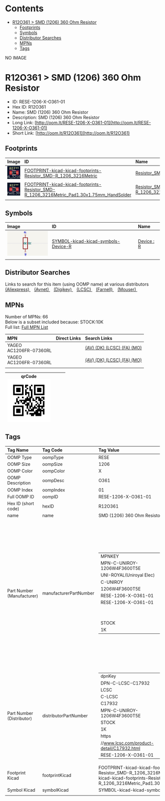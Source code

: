 



Contents
========

* [R12O361 > SMD (1206) 360 Ohm Resistor](#r12o361--smd-1206-360-ohm-resistor)
	* [Footprints](#footprints)
	* [Symbols](#symbols)
	* [Distributor Searches](#distributor-searches)
	* [MPNs](#mpns)
	* [Tags](#tags)
  
NO IMAGE  
# R12O361 > SMD (1206) 360 Ohm Resistor

- ID: RESE-1206-X-O361-01
- Hex ID: R12O361
- Name: SMD (1206) 360 Ohm Resistor
- Description: SMD (1206) 360 Ohm Resistor
- Long Link: [http://oom.lt/RESE-1206-X-O361-01](http://oom.lt/RESE-1206-X-O361-01)
- Short Link: [http://oom.lt/R12O361](http://oom.lt/R12O361)

## Footprints
  

|Image|ID|Name|
| :--- | :--- | :--- |
|[![](https://raw.githubusercontent.com/oomlout/oomlout_OOMP_eda_V2/main/FOOTPRINT/kicad/kicad-footprints/Resistor_SMD/R_1206_3216Metric/image_140.png)](https://github.com/oomlout/oomlout_OOMP_eda_V2/tree/main/FOOTPRINT/kicad/kicad-footprints/Resistor_SMD/R_1206_3216Metric/)|[FOOTPRINT-kicad-kicad-footprints-Resistor_SMD-R_1206_3216Metric](https://github.com/oomlout/oomlout_OOMP_eda_V2/tree/main/FOOTPRINT/kicad/kicad-footprints/Resistor_SMD/R_1206_3216Metric/)|[Resistor_SMD : R_1206_3216Metric](https://github.com/oomlout/oomlout_OOMP_eda_V2/tree/main/FOOTPRINT/kicad/kicad-footprints/Resistor_SMD/R_1206_3216Metric/)|
|[![](https://raw.githubusercontent.com/oomlout/oomlout_OOMP_eda_V2/main/FOOTPRINT/kicad/kicad-footprints/Resistor_SMD/R_1206_3216Metric_Pad1.30x1.75mm_HandSolder/image_140.png)](https://github.com/oomlout/oomlout_OOMP_eda_V2/tree/main/FOOTPRINT/kicad/kicad-footprints/Resistor_SMD/R_1206_3216Metric_Pad1.30x1.75mm_HandSolder/)|[FOOTPRINT-kicad-kicad-footprints-Resistor_SMD-R_1206_3216Metric_Pad1.30x1.75mm_HandSolder](https://github.com/oomlout/oomlout_OOMP_eda_V2/tree/main/FOOTPRINT/kicad/kicad-footprints/Resistor_SMD/R_1206_3216Metric_Pad1.30x1.75mm_HandSolder/)|[Resistor_SMD : R_1206_3216Metric_Pad1.30x1.75mm_HandSolder](https://github.com/oomlout/oomlout_OOMP_eda_V2/tree/main/FOOTPRINT/kicad/kicad-footprints/Resistor_SMD/R_1206_3216Metric_Pad1.30x1.75mm_HandSolder/)|
||||

## Symbols
  

|Image|ID|Name|
| :--- | :--- | :--- |
|[![](https://raw.githubusercontent.com/oomlout/oomlout_OOMP_eda_V2/main/SYMBOL/kicad/kicad-symbols/Device/R/image_140.png)](https://github.com/oomlout/oomlout_OOMP_eda_V2/tree/main/SYMBOL/kicad/kicad-symbols/Device/R/)|[SYMBOL-kicad-kicad-symbols-Device-R](https://github.com/oomlout/oomlout_OOMP_eda_V2/tree/main/SYMBOL/kicad/kicad-symbols/Device/R/)|[Device : R](https://github.com/oomlout/oomlout_OOMP_eda_V2/tree/main/SYMBOL/kicad/kicad-symbols/Device/R/)|
||||

## Distributor Searches
  
Links to search for this item (using OOMP name) at various distributors  
[(Aliexpress) ](https://www.aliexpress.com/wholesale?SearchText=1117SMD+1206+360+Ohm+Resistor)&nbsp;&nbsp;&nbsp;[(Avnet) ](https://www.avnet.com/shop/us/search/SMD+1206+360+Ohm+Resistor)&nbsp;&nbsp;&nbsp;[(Digikey) ](https://www.digikey.co.uk/en/products/result?s=SMD+1206+360+Ohm+Resistor)&nbsp;&nbsp;&nbsp;[(LCSC) ](https://www.lcsc.com/search?q=SMD+1206+360+Ohm+Resistor)&nbsp;&nbsp;&nbsp;[(Farnell) ](https://uk.farnell.com/search?st=SMD+1206+360+Ohm+Resistor)&nbsp;&nbsp;&nbsp;[(Mouser) ](https://www.mouser.com/c/?q=SMD+1206+360+Ohm+Resistor)&nbsp;&nbsp;&nbsp;
## MPNs
  
Number of MPNs: 66<br>Below is a subset included because: STOCK:10K <br>Full list: [Full MPN List](MPNLIST.md)  

|MPN|Direct Links|Search Links|
| :--- | :--- | :--- |
|YAGEO<br>AC1206FR-07360RL||[(AV) ](https://www.avnet.com/shop/us/search/AC1206FR-07360RL)[(DK) ](https://www.digikey.co.uk/products/en?keywords=AC1206FR-07360RL)[(LCSC) ](https://www.lcsc.com/search?q=AC1206FR-07360RL)[(FA) ](https://uk.farnell.com/search?st=AC1206FR-07360RL)[(MO) ](https://www.mouser.com/c/?q=AC1206FR-07360RL)|
|YAGEO<br>AC1206FR-07360RL||[(AV) ](https://www.avnet.com/shop/us/search/AC1206FR-07360RL)[(DK) ](https://www.digikey.co.uk/products/en?keywords=AC1206FR-07360RL)[(LCSC) ](https://www.lcsc.com/search?q=AC1206FR-07360RL)[(FA) ](https://uk.farnell.com/search?st=AC1206FR-07360RL)[(MO) ](https://www.mouser.com/c/?q=AC1206FR-07360RL)|
||||
  

|qrCode<br>[![](https://raw.githubusercontent.com/oomlout/oomlout_OOMP_parts_V2/main/RESE/1206/X/O361/01/qrCode_140.png)](https://github.com/oomlout/oomlout_OOMP_parts_V2/tree/main/RESE/1206/X/O361/01/qrCode.png)||||
| :---: | :---: | :---: | :---: |

## Tags
  

|Tag Name|Tag Code|Tag Value|
| :--- | :--- | :--- |
|OOMP Type|oompType|RESE|
|OOMP Size|oompSize|1206|
|OOMP Color|oompColor|X|
|OOMP Description|oompDesc|O361|
|OOMP Index|oompIndex|01|
|Full OOMP ID|oompID|RESE-1206-X-O361-01|
|Hex ID (short code)|hexID|R12O361|
|name|name|SMD (1206) 360 Ohm Resistor|
|Part Number (Manufacturer)|manufacturerPartNumber|<table><tr><td>MPNKEY</td></tr><tr><td> MPN-C-UNIROY-1206W4F3600T5E</td><td> MANUFACTURER</td></tr><tr><td> UNI-ROYAL(Uniroyal Elec)</td><td> MANUCODE</td></tr><tr><td> C-UNIROY</td><td> MPN</td></tr><tr><td> 1206W4F3600T5E</td><td> OOMPIDPARTIAL</td></tr><tr><td> RESE-1206-X-O361-01</td><td> OOMPID</td></tr><tr><td> RESE-1206-X-O361-01</td><td> LINK</td></tr><tr><td> </td><td> DESCRIPTION</td></tr><tr><td> </td><td> TAGS</td></tr><tr><td> STOCK</td></tr><tr><td>1K</td></tr></table></td><td> <table><tr><td>MPNKEY</td></tr><tr><td> MPN-C-UNIROY-1206W4J0361T5E</td><td> MANUFACTURER</td></tr><tr><td> UNI-ROYAL(Uniroyal Elec)</td><td> MANUCODE</td></tr><tr><td> C-UNIROY</td><td> MPN</td></tr><tr><td> 1206W4J0361T5E</td><td> OOMPIDPARTIAL</td></tr><tr><td> RESE-1206-X-O361-01</td><td> OOMPID</td></tr><tr><td> RESE-1206-X-O361-01</td><td> LINK</td></tr><tr><td> </td><td> DESCRIPTION</td></tr><tr><td> </td><td> TAGS</td></tr><tr><td> STOCK</td></tr><tr><td>1K</td></tr></table></td><td> <table><tr><td>MPNKEY</td></tr><tr><td> MPN-C-LIZELE-CR1206J40361G</td><td> MANUFACTURER</td></tr><tr><td> LIZ Elec</td><td> MANUCODE</td></tr><tr><td> C-LIZELE</td><td> MPN</td></tr><tr><td> CR1206J40361G</td><td> OOMPIDPARTIAL</td></tr><tr><td> RESE-1206-X-O361-01</td><td> OOMPID</td></tr><tr><td> RESE-1206-X-O361-01</td><td> LINK</td></tr><tr><td> </td><td> DESCRIPTION</td></tr><tr><td> </td><td> TAGS</td></tr><tr><td> </td></tr></table></td><td> <table><tr><td>MPNKEY</td></tr><tr><td> MPN-C-RALEC-RTT063600FTP</td><td> MANUFACTURER</td></tr><tr><td> RALEC</td><td> MANUCODE</td></tr><tr><td> C-RALEC</td><td> MPN</td></tr><tr><td> RTT063600FTP</td><td> OOMPIDPARTIAL</td></tr><tr><td> RESE-1206-X-O361-01</td><td> OOMPID</td></tr><tr><td> RESE-1206-X-O361-01</td><td> LINK</td></tr><tr><td> </td><td> DESCRIPTION</td></tr><tr><td> </td><td> TAGS</td></tr><tr><td> </td></tr></table></td><td> <table><tr><td>MPNKEY</td></tr><tr><td> MPN-C-RALEC-RTT06361JTP</td><td> MANUFACTURER</td></tr><tr><td> RALEC</td><td> MANUCODE</td></tr><tr><td> C-RALEC</td><td> MPN</td></tr><tr><td> RTT06361JTP</td><td> OOMPIDPARTIAL</td></tr><tr><td> RESE-1206-X-O361-01</td><td> OOMPID</td></tr><tr><td> RESE-1206-X-O361-01</td><td> LINK</td></tr><tr><td> </td><td> DESCRIPTION</td></tr><tr><td> </td><td> TAGS</td></tr><tr><td> </td></tr></table></td><td> <table><tr><td>MPNKEY</td></tr><tr><td> MPN-C-YAGEO-RC1206FR-07360RL</td><td> MANUFACTURER</td></tr><tr><td> YAGEO</td><td> MANUCODE</td></tr><tr><td> C-YAGEO</td><td> MPN</td></tr><tr><td> RC1206FR-07360RL</td><td> OOMPIDPARTIAL</td></tr><tr><td> RESE-1206-X-O361-01</td><td> OOMPID</td></tr><tr><td> RESE-1206-X-O361-01</td><td> LINK</td></tr><tr><td> </td><td> DESCRIPTION</td></tr><tr><td> </td><td> TAGS</td></tr><tr><td> </td></tr></table></td><td> <table><tr><td>MPNKEY</td></tr><tr><td> MPN-C-WALSIN-WR12X3600FTL</td><td> MANUFACTURER</td></tr><tr><td> Walsin Tech Corp</td><td> MANUCODE</td></tr><tr><td> C-WALSIN</td><td> MPN</td></tr><tr><td> WR12X3600FTL</td><td> OOMPIDPARTIAL</td></tr><tr><td> RESE-1206-X-O361-01</td><td> OOMPID</td></tr><tr><td> RESE-1206-X-O361-01</td><td> LINK</td></tr><tr><td> </td><td> DESCRIPTION</td></tr><tr><td> </td><td> TAGS</td></tr><tr><td> </td></tr></table></td><td> <table><tr><td>MPNKEY</td></tr><tr><td> MPN-C-WALSIN-WR12X361JTL</td><td> MANUFACTURER</td></tr><tr><td> Walsin Tech Corp</td><td> MANUCODE</td></tr><tr><td> C-WALSIN</td><td> MPN</td></tr><tr><td> WR12X361JTL</td><td> OOMPIDPARTIAL</td></tr><tr><td> RESE-1206-X-O361-01</td><td> OOMPID</td></tr><tr><td> RESE-1206-X-O361-01</td><td> LINK</td></tr><tr><td> </td><td> DESCRIPTION</td></tr><tr><td> </td><td> TAGS</td></tr><tr><td> STOCK</td></tr><tr><td>1K</td></tr></table></td><td> <table><tr><td>MPNKEY</td></tr><tr><td> MPN-C-YAGEO-AC1206FR-07360RL</td><td> MANUFACTURER</td></tr><tr><td> YAGEO</td><td> MANUCODE</td></tr><tr><td> C-YAGEO</td><td> MPN</td></tr><tr><td> AC1206FR-07360RL</td><td> OOMPIDPARTIAL</td></tr><tr><td> RESE-1206-X-O361-01</td><td> OOMPID</td></tr><tr><td> RESE-1206-X-O361-01</td><td> LINK</td></tr><tr><td> </td><td> DESCRIPTION</td></tr><tr><td> </td><td> TAGS</td></tr><tr><td> STOCK</td></tr><tr><td>10K</td></tr></table></td><td> <table><tr><td>MPNKEY</td></tr><tr><td> MPN-C-YAGEO-AC1206JR-07360RL</td><td> MANUFACTURER</td></tr><tr><td> YAGEO</td><td> MANUCODE</td></tr><tr><td> C-YAGEO</td><td> MPN</td></tr><tr><td> AC1206JR-07360RL</td><td> OOMPIDPARTIAL</td></tr><tr><td> RESE-1206-X-O361-01</td><td> OOMPID</td></tr><tr><td> RESE-1206-X-O361-01</td><td> LINK</td></tr><tr><td> </td><td> DESCRIPTION</td></tr><tr><td> </td><td> TAGS</td></tr><tr><td> </td></tr></table></td><td> <table><tr><td>MPNKEY</td></tr><tr><td> MPN-C-YAGEO-RC1206JR-07360RL</td><td> MANUFACTURER</td></tr><tr><td> YAGEO</td><td> MANUCODE</td></tr><tr><td> C-YAGEO</td><td> MPN</td></tr><tr><td> RC1206JR-07360RL</td><td> OOMPIDPARTIAL</td></tr><tr><td> RESE-1206-X-O361-01</td><td> OOMPID</td></tr><tr><td> RESE-1206-X-O361-01</td><td> LINK</td></tr><tr><td> </td><td> DESCRIPTION</td></tr><tr><td> </td><td> TAGS</td></tr><tr><td> </td></tr></table></td><td> <table><tr><td>MPNKEY</td></tr><tr><td> MPN-C-FHGUAN-RS-06K3600FT</td><td> MANUFACTURER</td></tr><tr><td> FH (Guangdong Fenghua Advanced Tech)</td><td> MANUCODE</td></tr><tr><td> C-FHGUAN</td><td> MPN</td></tr><tr><td> RS-06K3600FT</td><td> OOMPIDPARTIAL</td></tr><tr><td> RESE-1206-X-O361-01</td><td> OOMPID</td></tr><tr><td> RESE-1206-X-O361-01</td><td> LINK</td></tr><tr><td> </td><td> DESCRIPTION</td></tr><tr><td> </td><td> TAGS</td></tr><tr><td> </td></tr></table></td><td> <table><tr><td>MPNKEY</td></tr><tr><td> MPN-C-FHGUAN-RS-06K361JT</td><td> MANUFACTURER</td></tr><tr><td> FH (Guangdong Fenghua Advanced Tech)</td><td> MANUCODE</td></tr><tr><td> C-FHGUAN</td><td> MPN</td></tr><tr><td> RS-06K361JT</td><td> OOMPIDPARTIAL</td></tr><tr><td> RESE-1206-X-O361-01</td><td> OOMPID</td></tr><tr><td> RESE-1206-X-O361-01</td><td> LINK</td></tr><tr><td> </td><td> DESCRIPTION</td></tr><tr><td> </td><td> TAGS</td></tr><tr><td> STOCK</td></tr><tr><td>1K</td></tr></table></td><td> <table><tr><td>MPNKEY</td></tr><tr><td> MPN-C-ROHMSE-MCR18EZPJ361</td><td> MANUFACTURER</td></tr><tr><td> ROHM Semicon</td><td> MANUCODE</td></tr><tr><td> C-ROHMSE</td><td> MPN</td></tr><tr><td> MCR18EZPJ361</td><td> OOMPIDPARTIAL</td></tr><tr><td> RESE-1206-X-O361-01</td><td> OOMPID</td></tr><tr><td> RESE-1206-X-O361-01</td><td> LINK</td></tr><tr><td> </td><td> DESCRIPTION</td></tr><tr><td> </td><td> TAGS</td></tr><tr><td> </td></tr></table></td><td> <table><tr><td>MPNKEY</td></tr><tr><td> MPN-C-RESIST-AECR1206F360RK9</td><td> MANUFACTURER</td></tr><tr><td> Resistor.Today</td><td> MANUCODE</td></tr><tr><td> C-RESIST</td><td> MPN</td></tr><tr><td> AECR1206F360RK9</td><td> OOMPIDPARTIAL</td></tr><tr><td> RESE-1206-X-O361-01</td><td> OOMPID</td></tr><tr><td> RESE-1206-X-O361-01</td><td> LINK</td></tr><tr><td> </td><td> DESCRIPTION</td></tr><tr><td> </td><td> TAGS</td></tr><tr><td> </td></tr></table></td><td> <table><tr><td>MPNKEY</td></tr><tr><td> MPN-C-TAITEC-RM12FTN3600</td><td> MANUFACTURER</td></tr><tr><td> TA-I Tech</td><td> MANUCODE</td></tr><tr><td> C-TAITEC</td><td> MPN</td></tr><tr><td> RM12FTN3600</td><td> OOMPIDPARTIAL</td></tr><tr><td> RESE-1206-X-O361-01</td><td> OOMPID</td></tr><tr><td> RESE-1206-X-O361-01</td><td> LINK</td></tr><tr><td> </td><td> DESCRIPTION</td></tr><tr><td> </td><td> TAGS</td></tr><tr><td> STOCK</td></tr><tr><td>1K</td></tr></table></td><td> <table><tr><td>MPNKEY</td></tr><tr><td> MPN-C-KOASPE-RK73H2BTTD3600F</td><td> MANUFACTURER</td></tr><tr><td> KOA Speer Elec</td><td> MANUCODE</td></tr><tr><td> C-KOASPE</td><td> MPN</td></tr><tr><td> RK73H2BTTD3600F</td><td> OOMPIDPARTIAL</td></tr><tr><td> RESE-1206-X-O361-01</td><td> OOMPID</td></tr><tr><td> RESE-1206-X-O361-01</td><td> LINK</td></tr><tr><td> </td><td> DESCRIPTION</td></tr><tr><td> </td><td> TAGS</td></tr><tr><td> </td></tr></table></td><td> <table><tr><td>MPNKEY</td></tr><tr><td> MPN-C-EVEROH-CR1206J360RP05Z</td><td> MANUFACTURER</td></tr><tr><td> Ever Ohms Tech</td><td> MANUCODE</td></tr><tr><td> C-EVEROH</td><td> MPN</td></tr><tr><td> CR1206J360RP05Z</td><td> OOMPIDPARTIAL</td></tr><tr><td> RESE-1206-X-O361-01</td><td> OOMPID</td></tr><tr><td> RESE-1206-X-O361-01</td><td> LINK</td></tr><tr><td> </td><td> DESCRIPTION</td></tr><tr><td> </td><td> TAGS</td></tr><tr><td> </td></tr></table></td><td> <table><tr><td>MPNKEY</td></tr><tr><td> MPN-C-UNIROY-AS0606J0361T5E</td><td> MANUFACTURER</td></tr><tr><td> UNI-ROYAL(Uniroyal Elec)</td><td> MANUCODE</td></tr><tr><td> C-UNIROY</td><td> MPN</td></tr><tr><td> AS0606J0361T5E</td><td> OOMPIDPARTIAL</td></tr><tr><td> RESE-1206-X-O361-01</td><td> OOMPID</td></tr><tr><td> RESE-1206-X-O361-01</td><td> LINK</td></tr><tr><td> </td><td> DESCRIPTION</td></tr><tr><td> </td><td> TAGS</td></tr><tr><td> </td></tr></table></td><td> <table><tr><td>MPNKEY</td></tr><tr><td> MPN-C-UNIROY-CQ06W4F3600T5E</td><td> MANUFACTURER</td></tr><tr><td> UNI-ROYAL(Uniroyal Elec)</td><td> MANUCODE</td></tr><tr><td> C-UNIROY</td><td> MPN</td></tr><tr><td> CQ06W4F3600T5E</td><td> OOMPIDPARTIAL</td></tr><tr><td> RESE-1206-X-O361-01</td><td> OOMPID</td></tr><tr><td> RESE-1206-X-O361-01</td><td> LINK</td></tr><tr><td> </td><td> DESCRIPTION</td></tr><tr><td> </td><td> TAGS</td></tr><tr><td> </td></tr></table></td><td> <table><tr><td>MPNKEY</td></tr><tr><td> MPN-C-PANASO-ERJ-U08F3600V</td><td> MANUFACTURER</td></tr><tr><td> PANASONIC</td><td> MANUCODE</td></tr><tr><td> C-PANASO</td><td> MPN</td></tr><tr><td> ERJ-U08F3600V</td><td> OOMPIDPARTIAL</td></tr><tr><td> RESE-1206-X-O361-01</td><td> OOMPID</td></tr><tr><td> RESE-1206-X-O361-01</td><td> LINK</td></tr><tr><td> </td><td> DESCRIPTION</td></tr><tr><td> </td><td> TAGS</td></tr><tr><td> </td></tr></table></td><td> <table><tr><td>MPNKEY</td></tr><tr><td> MPN-C-SUSUMU-HRG3216P-3600-D-T5</td><td> MANUFACTURER</td></tr><tr><td> SUSUMU</td><td> MANUCODE</td></tr><tr><td> C-SUSUMU</td><td> MPN</td></tr><tr><td> HRG3216P-3600-D-T5</td><td> OOMPIDPARTIAL</td></tr><tr><td> RESE-1206-X-O361-01</td><td> OOMPID</td></tr><tr><td> RESE-1206-X-O361-01</td><td> LINK</td></tr><tr><td> </td><td> DESCRIPTION</td></tr><tr><td> </td><td> TAGS</td></tr><tr><td> </td></tr></table></td><td> <table><tr><td>MPNKEY</td></tr><tr><td> MPN-C-SUSUMU-RG3216N-3600-B-T5</td><td> MANUFACTURER</td></tr><tr><td> SUSUMU</td><td> MANUCODE</td></tr><tr><td> C-SUSUMU</td><td> MPN</td></tr><tr><td> RG3216N-3600-B-T5</td><td> OOMPIDPARTIAL</td></tr><tr><td> RESE-1206-X-O361-01</td><td> OOMPID</td></tr><tr><td> RESE-1206-X-O361-01</td><td> LINK</td></tr><tr><td> </td><td> DESCRIPTION</td></tr><tr><td> </td><td> TAGS</td></tr><tr><td> </td></tr></table></td><td> <table><tr><td>MPNKEY</td></tr><tr><td> MPN-C-VISHAY-TNPW1206360RBEEN</td><td> MANUFACTURER</td></tr><tr><td> Vishay Intertech</td><td> MANUCODE</td></tr><tr><td> C-VISHAY</td><td> MPN</td></tr><tr><td> TNPW1206360RBEEN</td><td> OOMPIDPARTIAL</td></tr><tr><td> RESE-1206-X-O361-01</td><td> OOMPID</td></tr><tr><td> RESE-1206-X-O361-01</td><td> LINK</td></tr><tr><td> </td><td> DESCRIPTION</td></tr><tr><td> </td><td> TAGS</td></tr><tr><td> </td></tr></table></td><td> <table><tr><td>MPNKEY</td></tr><tr><td> MPN-C-PANASO-ERA-8AEB361V</td><td> MANUFACTURER</td></tr><tr><td> PANASONIC</td><td> MANUCODE</td></tr><tr><td> C-PANASO</td><td> MPN</td></tr><tr><td> ERA-8AEB361V</td><td> OOMPIDPARTIAL</td></tr><tr><td> RESE-1206-X-O361-01</td><td> OOMPID</td></tr><tr><td> RESE-1206-X-O361-01</td><td> LINK</td></tr><tr><td> </td><td> DESCRIPTION</td></tr><tr><td> </td><td> TAGS</td></tr><tr><td> </td></tr></table></td><td> <table><tr><td>MPNKEY</td></tr><tr><td> MPN-C-PANASO-ERJP08J361V</td><td> MANUFACTURER</td></tr><tr><td> PANASONIC</td><td> MANUCODE</td></tr><tr><td> C-PANASO</td><td> MPN</td></tr><tr><td> ERJP08J361V</td><td> OOMPIDPARTIAL</td></tr><tr><td> RESE-1206-X-O361-01</td><td> OOMPID</td></tr><tr><td> RESE-1206-X-O361-01</td><td> LINK</td></tr><tr><td> </td><td> DESCRIPTION</td></tr><tr><td> </td><td> TAGS</td></tr><tr><td> </td></tr></table></td><td> <table><tr><td>MPNKEY</td></tr><tr><td> MPN-C-ROHMSE-KTR18EZPF3600</td><td> MANUFACTURER</td></tr><tr><td> ROHM Semicon</td><td> MANUCODE</td></tr><tr><td> C-ROHMSE</td><td> MPN</td></tr><tr><td> KTR18EZPF3600</td><td> OOMPIDPARTIAL</td></tr><tr><td> RESE-1206-X-O361-01</td><td> OOMPID</td></tr><tr><td> RESE-1206-X-O361-01</td><td> LINK</td></tr><tr><td> </td><td> DESCRIPTION</td></tr><tr><td> </td><td> TAGS</td></tr><tr><td> </td></tr></table></td><td> <table><tr><td>MPNKEY</td></tr><tr><td> MPN-C-VISHAY-CRCW1206360RFKEAHP</td><td> MANUFACTURER</td></tr><tr><td> Vishay Intertech</td><td> MANUCODE</td></tr><tr><td> C-VISHAY</td><td> MPN</td></tr><tr><td> CRCW1206360RFKEAHP</td><td> OOMPIDPARTIAL</td></tr><tr><td> RESE-1206-X-O361-01</td><td> OOMPID</td></tr><tr><td> RESE-1206-X-O361-01</td><td> LINK</td></tr><tr><td> </td><td> DESCRIPTION</td></tr><tr><td> </td><td> TAGS</td></tr><tr><td> </td></tr></table></td><td> <table><tr><td>MPNKEY</td></tr><tr><td> MPN-C-TECONN-CRG1206F360R</td><td> MANUFACTURER</td></tr><tr><td> TE Connectivity</td><td> MANUCODE</td></tr><tr><td> C-TECONN</td><td> MPN</td></tr><tr><td> CRG1206F360R</td><td> OOMPIDPARTIAL</td></tr><tr><td> RESE-1206-X-O361-01</td><td> OOMPID</td></tr><tr><td> RESE-1206-X-O361-01</td><td> LINK</td></tr><tr><td> </td><td> DESCRIPTION</td></tr><tr><td> </td><td> TAGS</td></tr><tr><td> </td></tr></table></td><td> <table><tr><td>MPNKEY</td></tr><tr><td> MPN-C-TECONN-CRGH1206J360R</td><td> MANUFACTURER</td></tr><tr><td> TE Connectivity</td><td> MANUCODE</td></tr><tr><td> C-TECONN</td><td> MPN</td></tr><tr><td> CRGH1206J360R</td><td> OOMPIDPARTIAL</td></tr><tr><td> RESE-1206-X-O361-01</td><td> OOMPID</td></tr><tr><td> RESE-1206-X-O361-01</td><td> LINK</td></tr><tr><td> </td><td> DESCRIPTION</td></tr><tr><td> </td><td> TAGS</td></tr><tr><td> </td></tr></table></td><td> <table><tr><td>MPNKEY</td></tr><tr><td> MPN-C-ROHMSE-KTR18EZPJ361</td><td> MANUFACTURER</td></tr><tr><td> ROHM Semicon</td><td> MANUCODE</td></tr><tr><td> C-ROHMSE</td><td> MPN</td></tr><tr><td> KTR18EZPJ361</td><td> OOMPIDPARTIAL</td></tr><tr><td> RESE-1206-X-O361-01</td><td> OOMPID</td></tr><tr><td> RESE-1206-X-O361-01</td><td> LINK</td></tr><tr><td> </td><td> DESCRIPTION</td></tr><tr><td> </td><td> TAGS</td></tr><tr><td> </td></tr></table></td><td> <table><tr><td>MPNKEY</td></tr><tr><td> MPN-C-YAGEO-RT1206FRD07360RL</td><td> MANUFACTURER</td></tr><tr><td> YAGEO</td><td> MANUCODE</td></tr><tr><td> C-YAGEO</td><td> MPN</td></tr><tr><td> RT1206FRD07360RL</td><td> OOMPIDPARTIAL</td></tr><tr><td> RESE-1206-X-O361-01</td><td> OOMPID</td></tr><tr><td> RESE-1206-X-O361-01</td><td> LINK</td></tr><tr><td> </td><td> DESCRIPTION</td></tr><tr><td> </td><td> TAGS</td></tr><tr><td> </td></tr></table></td><td> <table><tr><td>MPNKEY</td></tr><tr><td> MPN-C-PANASO-ERJ-S08J361V</td><td> MANUFACTURER</td></tr><tr><td> PANASONIC</td><td> MANUCODE</td></tr><tr><td> C-PANASO</td><td> MPN</td></tr><tr><td> ERJ-S08J361V</td><td> OOMPIDPARTIAL</td></tr><tr><td> RESE-1206-X-O361-01</td><td> OOMPID</td></tr><tr><td> RESE-1206-X-O361-01</td><td> LINK</td></tr><tr><td> </td><td> DESCRIPTION</td></tr><tr><td> </td><td> TAGS</td></tr><tr><td> </td></tr></table></td><td> <table><tr><td>MPNKEY</td></tr><tr><td> MPN-C-UNIROY-1206W4F3600T5E</td><td> MANUFACTURER</td></tr><tr><td> UNI-ROYAL(Uniroyal Elec)</td><td> MANUCODE</td></tr><tr><td> C-UNIROY</td><td> MPN</td></tr><tr><td> 1206W4F3600T5E</td><td> OOMPIDPARTIAL</td></tr><tr><td> RESE-1206-X-O361-01</td><td> OOMPID</td></tr><tr><td> RESE-1206-X-O361-01</td><td> LINK</td></tr><tr><td> </td><td> DESCRIPTION</td></tr><tr><td> </td><td> TAGS</td></tr><tr><td> STOCK</td></tr><tr><td>1K</td></tr></table></td><td> <table><tr><td>MPNKEY</td></tr><tr><td> MPN-C-UNIROY-1206W4J0361T5E</td><td> MANUFACTURER</td></tr><tr><td> UNI-ROYAL(Uniroyal Elec)</td><td> MANUCODE</td></tr><tr><td> C-UNIROY</td><td> MPN</td></tr><tr><td> 1206W4J0361T5E</td><td> OOMPIDPARTIAL</td></tr><tr><td> RESE-1206-X-O361-01</td><td> OOMPID</td></tr><tr><td> RESE-1206-X-O361-01</td><td> LINK</td></tr><tr><td> </td><td> DESCRIPTION</td></tr><tr><td> </td><td> TAGS</td></tr><tr><td> STOCK</td></tr><tr><td>1K</td></tr></table></td><td> <table><tr><td>MPNKEY</td></tr><tr><td> MPN-C-LIZELE-CR1206J40361G</td><td> MANUFACTURER</td></tr><tr><td> LIZ Elec</td><td> MANUCODE</td></tr><tr><td> C-LIZELE</td><td> MPN</td></tr><tr><td> CR1206J40361G</td><td> OOMPIDPARTIAL</td></tr><tr><td> RESE-1206-X-O361-01</td><td> OOMPID</td></tr><tr><td> RESE-1206-X-O361-01</td><td> LINK</td></tr><tr><td> </td><td> DESCRIPTION</td></tr><tr><td> </td><td> TAGS</td></tr><tr><td> </td></tr></table></td><td> <table><tr><td>MPNKEY</td></tr><tr><td> MPN-C-RALEC-RTT063600FTP</td><td> MANUFACTURER</td></tr><tr><td> RALEC</td><td> MANUCODE</td></tr><tr><td> C-RALEC</td><td> MPN</td></tr><tr><td> RTT063600FTP</td><td> OOMPIDPARTIAL</td></tr><tr><td> RESE-1206-X-O361-01</td><td> OOMPID</td></tr><tr><td> RESE-1206-X-O361-01</td><td> LINK</td></tr><tr><td> </td><td> DESCRIPTION</td></tr><tr><td> </td><td> TAGS</td></tr><tr><td> </td></tr></table></td><td> <table><tr><td>MPNKEY</td></tr><tr><td> MPN-C-RALEC-RTT06361JTP</td><td> MANUFACTURER</td></tr><tr><td> RALEC</td><td> MANUCODE</td></tr><tr><td> C-RALEC</td><td> MPN</td></tr><tr><td> RTT06361JTP</td><td> OOMPIDPARTIAL</td></tr><tr><td> RESE-1206-X-O361-01</td><td> OOMPID</td></tr><tr><td> RESE-1206-X-O361-01</td><td> LINK</td></tr><tr><td> </td><td> DESCRIPTION</td></tr><tr><td> </td><td> TAGS</td></tr><tr><td> </td></tr></table></td><td> <table><tr><td>MPNKEY</td></tr><tr><td> MPN-C-YAGEO-RC1206FR-07360RL</td><td> MANUFACTURER</td></tr><tr><td> YAGEO</td><td> MANUCODE</td></tr><tr><td> C-YAGEO</td><td> MPN</td></tr><tr><td> RC1206FR-07360RL</td><td> OOMPIDPARTIAL</td></tr><tr><td> RESE-1206-X-O361-01</td><td> OOMPID</td></tr><tr><td> RESE-1206-X-O361-01</td><td> LINK</td></tr><tr><td> </td><td> DESCRIPTION</td></tr><tr><td> </td><td> TAGS</td></tr><tr><td> </td></tr></table></td><td> <table><tr><td>MPNKEY</td></tr><tr><td> MPN-C-WALSIN-WR12X3600FTL</td><td> MANUFACTURER</td></tr><tr><td> Walsin Tech Corp</td><td> MANUCODE</td></tr><tr><td> C-WALSIN</td><td> MPN</td></tr><tr><td> WR12X3600FTL</td><td> OOMPIDPARTIAL</td></tr><tr><td> RESE-1206-X-O361-01</td><td> OOMPID</td></tr><tr><td> RESE-1206-X-O361-01</td><td> LINK</td></tr><tr><td> </td><td> DESCRIPTION</td></tr><tr><td> </td><td> TAGS</td></tr><tr><td> </td></tr></table></td><td> <table><tr><td>MPNKEY</td></tr><tr><td> MPN-C-WALSIN-WR12X361JTL</td><td> MANUFACTURER</td></tr><tr><td> Walsin Tech Corp</td><td> MANUCODE</td></tr><tr><td> C-WALSIN</td><td> MPN</td></tr><tr><td> WR12X361JTL</td><td> OOMPIDPARTIAL</td></tr><tr><td> RESE-1206-X-O361-01</td><td> OOMPID</td></tr><tr><td> RESE-1206-X-O361-01</td><td> LINK</td></tr><tr><td> </td><td> DESCRIPTION</td></tr><tr><td> </td><td> TAGS</td></tr><tr><td> STOCK</td></tr><tr><td>1K</td></tr></table></td><td> <table><tr><td>MPNKEY</td></tr><tr><td> MPN-C-YAGEO-AC1206FR-07360RL</td><td> MANUFACTURER</td></tr><tr><td> YAGEO</td><td> MANUCODE</td></tr><tr><td> C-YAGEO</td><td> MPN</td></tr><tr><td> AC1206FR-07360RL</td><td> OOMPIDPARTIAL</td></tr><tr><td> RESE-1206-X-O361-01</td><td> OOMPID</td></tr><tr><td> RESE-1206-X-O361-01</td><td> LINK</td></tr><tr><td> </td><td> DESCRIPTION</td></tr><tr><td> </td><td> TAGS</td></tr><tr><td> STOCK</td></tr><tr><td>10K</td></tr></table></td><td> <table><tr><td>MPNKEY</td></tr><tr><td> MPN-C-YAGEO-AC1206JR-07360RL</td><td> MANUFACTURER</td></tr><tr><td> YAGEO</td><td> MANUCODE</td></tr><tr><td> C-YAGEO</td><td> MPN</td></tr><tr><td> AC1206JR-07360RL</td><td> OOMPIDPARTIAL</td></tr><tr><td> RESE-1206-X-O361-01</td><td> OOMPID</td></tr><tr><td> RESE-1206-X-O361-01</td><td> LINK</td></tr><tr><td> </td><td> DESCRIPTION</td></tr><tr><td> </td><td> TAGS</td></tr><tr><td> </td></tr></table></td><td> <table><tr><td>MPNKEY</td></tr><tr><td> MPN-C-YAGEO-RC1206JR-07360RL</td><td> MANUFACTURER</td></tr><tr><td> YAGEO</td><td> MANUCODE</td></tr><tr><td> C-YAGEO</td><td> MPN</td></tr><tr><td> RC1206JR-07360RL</td><td> OOMPIDPARTIAL</td></tr><tr><td> RESE-1206-X-O361-01</td><td> OOMPID</td></tr><tr><td> RESE-1206-X-O361-01</td><td> LINK</td></tr><tr><td> </td><td> DESCRIPTION</td></tr><tr><td> </td><td> TAGS</td></tr><tr><td> </td></tr></table></td><td> <table><tr><td>MPNKEY</td></tr><tr><td> MPN-C-FHGUAN-RS-06K3600FT</td><td> MANUFACTURER</td></tr><tr><td> FH (Guangdong Fenghua Advanced Tech)</td><td> MANUCODE</td></tr><tr><td> C-FHGUAN</td><td> MPN</td></tr><tr><td> RS-06K3600FT</td><td> OOMPIDPARTIAL</td></tr><tr><td> RESE-1206-X-O361-01</td><td> OOMPID</td></tr><tr><td> RESE-1206-X-O361-01</td><td> LINK</td></tr><tr><td> </td><td> DESCRIPTION</td></tr><tr><td> </td><td> TAGS</td></tr><tr><td> </td></tr></table></td><td> <table><tr><td>MPNKEY</td></tr><tr><td> MPN-C-FHGUAN-RS-06K361JT</td><td> MANUFACTURER</td></tr><tr><td> FH (Guangdong Fenghua Advanced Tech)</td><td> MANUCODE</td></tr><tr><td> C-FHGUAN</td><td> MPN</td></tr><tr><td> RS-06K361JT</td><td> OOMPIDPARTIAL</td></tr><tr><td> RESE-1206-X-O361-01</td><td> OOMPID</td></tr><tr><td> RESE-1206-X-O361-01</td><td> LINK</td></tr><tr><td> </td><td> DESCRIPTION</td></tr><tr><td> </td><td> TAGS</td></tr><tr><td> STOCK</td></tr><tr><td>1K</td></tr></table></td><td> <table><tr><td>MPNKEY</td></tr><tr><td> MPN-C-ROHMSE-MCR18EZPJ361</td><td> MANUFACTURER</td></tr><tr><td> ROHM Semicon</td><td> MANUCODE</td></tr><tr><td> C-ROHMSE</td><td> MPN</td></tr><tr><td> MCR18EZPJ361</td><td> OOMPIDPARTIAL</td></tr><tr><td> RESE-1206-X-O361-01</td><td> OOMPID</td></tr><tr><td> RESE-1206-X-O361-01</td><td> LINK</td></tr><tr><td> </td><td> DESCRIPTION</td></tr><tr><td> </td><td> TAGS</td></tr><tr><td> </td></tr></table></td><td> <table><tr><td>MPNKEY</td></tr><tr><td> MPN-C-RESIST-AECR1206F360RK9</td><td> MANUFACTURER</td></tr><tr><td> Resistor.Today</td><td> MANUCODE</td></tr><tr><td> C-RESIST</td><td> MPN</td></tr><tr><td> AECR1206F360RK9</td><td> OOMPIDPARTIAL</td></tr><tr><td> RESE-1206-X-O361-01</td><td> OOMPID</td></tr><tr><td> RESE-1206-X-O361-01</td><td> LINK</td></tr><tr><td> </td><td> DESCRIPTION</td></tr><tr><td> </td><td> TAGS</td></tr><tr><td> </td></tr></table></td><td> <table><tr><td>MPNKEY</td></tr><tr><td> MPN-C-TAITEC-RM12FTN3600</td><td> MANUFACTURER</td></tr><tr><td> TA-I Tech</td><td> MANUCODE</td></tr><tr><td> C-TAITEC</td><td> MPN</td></tr><tr><td> RM12FTN3600</td><td> OOMPIDPARTIAL</td></tr><tr><td> RESE-1206-X-O361-01</td><td> OOMPID</td></tr><tr><td> RESE-1206-X-O361-01</td><td> LINK</td></tr><tr><td> </td><td> DESCRIPTION</td></tr><tr><td> </td><td> TAGS</td></tr><tr><td> STOCK</td></tr><tr><td>1K</td></tr></table></td><td> <table><tr><td>MPNKEY</td></tr><tr><td> MPN-C-KOASPE-RK73H2BTTD3600F</td><td> MANUFACTURER</td></tr><tr><td> KOA Speer Elec</td><td> MANUCODE</td></tr><tr><td> C-KOASPE</td><td> MPN</td></tr><tr><td> RK73H2BTTD3600F</td><td> OOMPIDPARTIAL</td></tr><tr><td> RESE-1206-X-O361-01</td><td> OOMPID</td></tr><tr><td> RESE-1206-X-O361-01</td><td> LINK</td></tr><tr><td> </td><td> DESCRIPTION</td></tr><tr><td> </td><td> TAGS</td></tr><tr><td> </td></tr></table></td><td> <table><tr><td>MPNKEY</td></tr><tr><td> MPN-C-EVEROH-CR1206J360RP05Z</td><td> MANUFACTURER</td></tr><tr><td> Ever Ohms Tech</td><td> MANUCODE</td></tr><tr><td> C-EVEROH</td><td> MPN</td></tr><tr><td> CR1206J360RP05Z</td><td> OOMPIDPARTIAL</td></tr><tr><td> RESE-1206-X-O361-01</td><td> OOMPID</td></tr><tr><td> RESE-1206-X-O361-01</td><td> LINK</td></tr><tr><td> </td><td> DESCRIPTION</td></tr><tr><td> </td><td> TAGS</td></tr><tr><td> </td></tr></table></td><td> <table><tr><td>MPNKEY</td></tr><tr><td> MPN-C-UNIROY-AS0606J0361T5E</td><td> MANUFACTURER</td></tr><tr><td> UNI-ROYAL(Uniroyal Elec)</td><td> MANUCODE</td></tr><tr><td> C-UNIROY</td><td> MPN</td></tr><tr><td> AS0606J0361T5E</td><td> OOMPIDPARTIAL</td></tr><tr><td> RESE-1206-X-O361-01</td><td> OOMPID</td></tr><tr><td> RESE-1206-X-O361-01</td><td> LINK</td></tr><tr><td> </td><td> DESCRIPTION</td></tr><tr><td> </td><td> TAGS</td></tr><tr><td> </td></tr></table></td><td> <table><tr><td>MPNKEY</td></tr><tr><td> MPN-C-UNIROY-CQ06W4F3600T5E</td><td> MANUFACTURER</td></tr><tr><td> UNI-ROYAL(Uniroyal Elec)</td><td> MANUCODE</td></tr><tr><td> C-UNIROY</td><td> MPN</td></tr><tr><td> CQ06W4F3600T5E</td><td> OOMPIDPARTIAL</td></tr><tr><td> RESE-1206-X-O361-01</td><td> OOMPID</td></tr><tr><td> RESE-1206-X-O361-01</td><td> LINK</td></tr><tr><td> </td><td> DESCRIPTION</td></tr><tr><td> </td><td> TAGS</td></tr><tr><td> </td></tr></table></td><td> <table><tr><td>MPNKEY</td></tr><tr><td> MPN-C-PANASO-ERJ-U08F3600V</td><td> MANUFACTURER</td></tr><tr><td> PANASONIC</td><td> MANUCODE</td></tr><tr><td> C-PANASO</td><td> MPN</td></tr><tr><td> ERJ-U08F3600V</td><td> OOMPIDPARTIAL</td></tr><tr><td> RESE-1206-X-O361-01</td><td> OOMPID</td></tr><tr><td> RESE-1206-X-O361-01</td><td> LINK</td></tr><tr><td> </td><td> DESCRIPTION</td></tr><tr><td> </td><td> TAGS</td></tr><tr><td> </td></tr></table></td><td> <table><tr><td>MPNKEY</td></tr><tr><td> MPN-C-SUSUMU-HRG3216P-3600-D-T5</td><td> MANUFACTURER</td></tr><tr><td> SUSUMU</td><td> MANUCODE</td></tr><tr><td> C-SUSUMU</td><td> MPN</td></tr><tr><td> HRG3216P-3600-D-T5</td><td> OOMPIDPARTIAL</td></tr><tr><td> RESE-1206-X-O361-01</td><td> OOMPID</td></tr><tr><td> RESE-1206-X-O361-01</td><td> LINK</td></tr><tr><td> </td><td> DESCRIPTION</td></tr><tr><td> </td><td> TAGS</td></tr><tr><td> </td></tr></table></td><td> <table><tr><td>MPNKEY</td></tr><tr><td> MPN-C-SUSUMU-RG3216N-3600-B-T5</td><td> MANUFACTURER</td></tr><tr><td> SUSUMU</td><td> MANUCODE</td></tr><tr><td> C-SUSUMU</td><td> MPN</td></tr><tr><td> RG3216N-3600-B-T5</td><td> OOMPIDPARTIAL</td></tr><tr><td> RESE-1206-X-O361-01</td><td> OOMPID</td></tr><tr><td> RESE-1206-X-O361-01</td><td> LINK</td></tr><tr><td> </td><td> DESCRIPTION</td></tr><tr><td> </td><td> TAGS</td></tr><tr><td> </td></tr></table></td><td> <table><tr><td>MPNKEY</td></tr><tr><td> MPN-C-VISHAY-TNPW1206360RBEEN</td><td> MANUFACTURER</td></tr><tr><td> Vishay Intertech</td><td> MANUCODE</td></tr><tr><td> C-VISHAY</td><td> MPN</td></tr><tr><td> TNPW1206360RBEEN</td><td> OOMPIDPARTIAL</td></tr><tr><td> RESE-1206-X-O361-01</td><td> OOMPID</td></tr><tr><td> RESE-1206-X-O361-01</td><td> LINK</td></tr><tr><td> </td><td> DESCRIPTION</td></tr><tr><td> </td><td> TAGS</td></tr><tr><td> </td></tr></table></td><td> <table><tr><td>MPNKEY</td></tr><tr><td> MPN-C-PANASO-ERA-8AEB361V</td><td> MANUFACTURER</td></tr><tr><td> PANASONIC</td><td> MANUCODE</td></tr><tr><td> C-PANASO</td><td> MPN</td></tr><tr><td> ERA-8AEB361V</td><td> OOMPIDPARTIAL</td></tr><tr><td> RESE-1206-X-O361-01</td><td> OOMPID</td></tr><tr><td> RESE-1206-X-O361-01</td><td> LINK</td></tr><tr><td> </td><td> DESCRIPTION</td></tr><tr><td> </td><td> TAGS</td></tr><tr><td> </td></tr></table></td><td> <table><tr><td>MPNKEY</td></tr><tr><td> MPN-C-PANASO-ERJP08J361V</td><td> MANUFACTURER</td></tr><tr><td> PANASONIC</td><td> MANUCODE</td></tr><tr><td> C-PANASO</td><td> MPN</td></tr><tr><td> ERJP08J361V</td><td> OOMPIDPARTIAL</td></tr><tr><td> RESE-1206-X-O361-01</td><td> OOMPID</td></tr><tr><td> RESE-1206-X-O361-01</td><td> LINK</td></tr><tr><td> </td><td> DESCRIPTION</td></tr><tr><td> </td><td> TAGS</td></tr><tr><td> </td></tr></table></td><td> <table><tr><td>MPNKEY</td></tr><tr><td> MPN-C-ROHMSE-KTR18EZPF3600</td><td> MANUFACTURER</td></tr><tr><td> ROHM Semicon</td><td> MANUCODE</td></tr><tr><td> C-ROHMSE</td><td> MPN</td></tr><tr><td> KTR18EZPF3600</td><td> OOMPIDPARTIAL</td></tr><tr><td> RESE-1206-X-O361-01</td><td> OOMPID</td></tr><tr><td> RESE-1206-X-O361-01</td><td> LINK</td></tr><tr><td> </td><td> DESCRIPTION</td></tr><tr><td> </td><td> TAGS</td></tr><tr><td> </td></tr></table></td><td> <table><tr><td>MPNKEY</td></tr><tr><td> MPN-C-VISHAY-CRCW1206360RFKEAHP</td><td> MANUFACTURER</td></tr><tr><td> Vishay Intertech</td><td> MANUCODE</td></tr><tr><td> C-VISHAY</td><td> MPN</td></tr><tr><td> CRCW1206360RFKEAHP</td><td> OOMPIDPARTIAL</td></tr><tr><td> RESE-1206-X-O361-01</td><td> OOMPID</td></tr><tr><td> RESE-1206-X-O361-01</td><td> LINK</td></tr><tr><td> </td><td> DESCRIPTION</td></tr><tr><td> </td><td> TAGS</td></tr><tr><td> </td></tr></table></td><td> <table><tr><td>MPNKEY</td></tr><tr><td> MPN-C-TECONN-CRG1206F360R</td><td> MANUFACTURER</td></tr><tr><td> TE Connectivity</td><td> MANUCODE</td></tr><tr><td> C-TECONN</td><td> MPN</td></tr><tr><td> CRG1206F360R</td><td> OOMPIDPARTIAL</td></tr><tr><td> RESE-1206-X-O361-01</td><td> OOMPID</td></tr><tr><td> RESE-1206-X-O361-01</td><td> LINK</td></tr><tr><td> </td><td> DESCRIPTION</td></tr><tr><td> </td><td> TAGS</td></tr><tr><td> </td></tr></table></td><td> <table><tr><td>MPNKEY</td></tr><tr><td> MPN-C-TECONN-CRGH1206J360R</td><td> MANUFACTURER</td></tr><tr><td> TE Connectivity</td><td> MANUCODE</td></tr><tr><td> C-TECONN</td><td> MPN</td></tr><tr><td> CRGH1206J360R</td><td> OOMPIDPARTIAL</td></tr><tr><td> RESE-1206-X-O361-01</td><td> OOMPID</td></tr><tr><td> RESE-1206-X-O361-01</td><td> LINK</td></tr><tr><td> </td><td> DESCRIPTION</td></tr><tr><td> </td><td> TAGS</td></tr><tr><td> </td></tr></table></td><td> <table><tr><td>MPNKEY</td></tr><tr><td> MPN-C-ROHMSE-KTR18EZPJ361</td><td> MANUFACTURER</td></tr><tr><td> ROHM Semicon</td><td> MANUCODE</td></tr><tr><td> C-ROHMSE</td><td> MPN</td></tr><tr><td> KTR18EZPJ361</td><td> OOMPIDPARTIAL</td></tr><tr><td> RESE-1206-X-O361-01</td><td> OOMPID</td></tr><tr><td> RESE-1206-X-O361-01</td><td> LINK</td></tr><tr><td> </td><td> DESCRIPTION</td></tr><tr><td> </td><td> TAGS</td></tr><tr><td> </td></tr></table></td><td> <table><tr><td>MPNKEY</td></tr><tr><td> MPN-C-YAGEO-RT1206FRD07360RL</td><td> MANUFACTURER</td></tr><tr><td> YAGEO</td><td> MANUCODE</td></tr><tr><td> C-YAGEO</td><td> MPN</td></tr><tr><td> RT1206FRD07360RL</td><td> OOMPIDPARTIAL</td></tr><tr><td> RESE-1206-X-O361-01</td><td> OOMPID</td></tr><tr><td> RESE-1206-X-O361-01</td><td> LINK</td></tr><tr><td> </td><td> DESCRIPTION</td></tr><tr><td> </td><td> TAGS</td></tr><tr><td> </td></tr></table></td><td> <table><tr><td>MPNKEY</td></tr><tr><td> MPN-C-PANASO-ERJ-S08J361V</td><td> MANUFACTURER</td></tr><tr><td> PANASONIC</td><td> MANUCODE</td></tr><tr><td> C-PANASO</td><td> MPN</td></tr><tr><td> ERJ-S08J361V</td><td> OOMPIDPARTIAL</td></tr><tr><td> RESE-1206-X-O361-01</td><td> OOMPID</td></tr><tr><td> RESE-1206-X-O361-01</td><td> LINK</td></tr><tr><td> </td><td> DESCRIPTION</td></tr><tr><td> </td><td> TAGS</td></tr><tr><td> </td></tr></table>|
|Part Number (Distributor)|distributorPartNumber|<table><tr><td>dpnKey</td></tr><tr><td> DPN-C-LCSC-C17932</td><td> DISTRIBUTOR</td></tr><tr><td> LCSC</td><td> DISTRCODE</td></tr><tr><td> C-LCSC</td><td> DPN</td></tr><tr><td> C17932</td><td> MPN</td></tr><tr><td> MPN-C-UNIROY-1206W4F3600T5E</td><td> TAGS</td></tr><tr><td> STOCK</td></tr><tr><td>1K</td><td> LINK</td></tr><tr><td> https</td></tr><tr><td>//www.lcsc.com/product-detail/C17932.html</td><td> OOMPID</td></tr><tr><td> RESE-1206-X-O361-01</td></tr></table></td><td> <table><tr><td>dpnKey</td></tr><tr><td> DPN-C-LCSC-C25376</td><td> DISTRIBUTOR</td></tr><tr><td> LCSC</td><td> DISTRCODE</td></tr><tr><td> C-LCSC</td><td> DPN</td></tr><tr><td> C25376</td><td> MPN</td></tr><tr><td> MPN-C-UNIROY-1206W4J0361T5E</td><td> TAGS</td></tr><tr><td> STOCK</td></tr><tr><td>1K</td><td> LINK</td></tr><tr><td> https</td></tr><tr><td>//www.lcsc.com/product-detail/C25376.html</td><td> OOMPID</td></tr><tr><td> RESE-1206-X-O361-01</td></tr></table></td><td> <table><tr><td>dpnKey</td></tr><tr><td> DPN-C-LCSC-C102339</td><td> DISTRIBUTOR</td></tr><tr><td> LCSC</td><td> DISTRCODE</td></tr><tr><td> C-LCSC</td><td> DPN</td></tr><tr><td> C102339</td><td> MPN</td></tr><tr><td> MPN-C-LIZELE-CR1206J40361G</td><td> TAGS</td></tr><tr><td> </td><td> LINK</td></tr><tr><td> https</td></tr><tr><td>//www.lcsc.com/product-detail/C102339.html</td><td> OOMPID</td></tr><tr><td> RESE-1206-X-O361-01</td></tr></table></td><td> <table><tr><td>dpnKey</td></tr><tr><td> DPN-C-LCSC-C104779</td><td> DISTRIBUTOR</td></tr><tr><td> LCSC</td><td> DISTRCODE</td></tr><tr><td> C-LCSC</td><td> DPN</td></tr><tr><td> C104779</td><td> MPN</td></tr><tr><td> MPN-C-RALEC-RTT063600FTP</td><td> TAGS</td></tr><tr><td> </td><td> LINK</td></tr><tr><td> https</td></tr><tr><td>//www.lcsc.com/product-detail/C104779.html</td><td> OOMPID</td></tr><tr><td> RESE-1206-X-O361-01</td></tr></table></td><td> <table><tr><td>dpnKey</td></tr><tr><td> DPN-C-LCSC-C104784</td><td> DISTRIBUTOR</td></tr><tr><td> LCSC</td><td> DISTRCODE</td></tr><tr><td> C-LCSC</td><td> DPN</td></tr><tr><td> C104784</td><td> MPN</td></tr><tr><td> MPN-C-RALEC-RTT06361JTP</td><td> TAGS</td></tr><tr><td> </td><td> LINK</td></tr><tr><td> https</td></tr><tr><td>//www.lcsc.com/product-detail/C104784.html</td><td> OOMPID</td></tr><tr><td> RESE-1206-X-O361-01</td></tr></table></td><td> <table><tr><td>dpnKey</td></tr><tr><td> DPN-C-LCSC-C163378</td><td> DISTRIBUTOR</td></tr><tr><td> LCSC</td><td> DISTRCODE</td></tr><tr><td> C-LCSC</td><td> DPN</td></tr><tr><td> C163378</td><td> MPN</td></tr><tr><td> MPN-C-YAGEO-RC1206FR-07360RL</td><td> TAGS</td></tr><tr><td> </td><td> LINK</td></tr><tr><td> https</td></tr><tr><td>//www.lcsc.com/product-detail/C163378.html</td><td> OOMPID</td></tr><tr><td> RESE-1206-X-O361-01</td></tr></table></td><td> <table><tr><td>dpnKey</td></tr><tr><td> DPN-C-LCSC-C171087</td><td> DISTRIBUTOR</td></tr><tr><td> LCSC</td><td> DISTRCODE</td></tr><tr><td> C-LCSC</td><td> DPN</td></tr><tr><td> C171087</td><td> MPN</td></tr><tr><td> MPN-C-WALSIN-WR12X3600FTL</td><td> TAGS</td></tr><tr><td> </td><td> LINK</td></tr><tr><td> https</td></tr><tr><td>//www.lcsc.com/product-detail/C171087.html</td><td> OOMPID</td></tr><tr><td> RESE-1206-X-O361-01</td></tr></table></td><td> <table><tr><td>dpnKey</td></tr><tr><td> DPN-C-LCSC-C171174</td><td> DISTRIBUTOR</td></tr><tr><td> LCSC</td><td> DISTRCODE</td></tr><tr><td> C-LCSC</td><td> DPN</td></tr><tr><td> C171174</td><td> MPN</td></tr><tr><td> MPN-C-WALSIN-WR12X361JTL</td><td> TAGS</td></tr><tr><td> STOCK</td></tr><tr><td>1K</td><td> LINK</td></tr><tr><td> https</td></tr><tr><td>//www.lcsc.com/product-detail/C171174.html</td><td> OOMPID</td></tr><tr><td> RESE-1206-X-O361-01</td></tr></table></td><td> <table><tr><td>dpnKey</td></tr><tr><td> DPN-C-LCSC-C229572</td><td> DISTRIBUTOR</td></tr><tr><td> LCSC</td><td> DISTRCODE</td></tr><tr><td> C-LCSC</td><td> DPN</td></tr><tr><td> C229572</td><td> MPN</td></tr><tr><td> MPN-C-YAGEO-AC1206FR-07360RL</td><td> TAGS</td></tr><tr><td> STOCK</td></tr><tr><td>10K</td><td> LINK</td></tr><tr><td> https</td></tr><tr><td>//www.lcsc.com/product-detail/C229572.html</td><td> OOMPID</td></tr><tr><td> RESE-1206-X-O361-01</td></tr></table></td><td> <table><tr><td>dpnKey</td></tr><tr><td> DPN-C-LCSC-C229933</td><td> DISTRIBUTOR</td></tr><tr><td> LCSC</td><td> DISTRCODE</td></tr><tr><td> C-LCSC</td><td> DPN</td></tr><tr><td> C229933</td><td> MPN</td></tr><tr><td> MPN-C-YAGEO-AC1206JR-07360RL</td><td> TAGS</td></tr><tr><td> </td><td> LINK</td></tr><tr><td> https</td></tr><tr><td>//www.lcsc.com/product-detail/C229933.html</td><td> OOMPID</td></tr><tr><td> RESE-1206-X-O361-01</td></tr></table></td><td> <table><tr><td>dpnKey</td></tr><tr><td> DPN-C-LCSC-C246069</td><td> DISTRIBUTOR</td></tr><tr><td> LCSC</td><td> DISTRCODE</td></tr><tr><td> C-LCSC</td><td> DPN</td></tr><tr><td> C246069</td><td> MPN</td></tr><tr><td> MPN-C-YAGEO-RC1206JR-07360RL</td><td> TAGS</td></tr><tr><td> </td><td> LINK</td></tr><tr><td> https</td></tr><tr><td>//www.lcsc.com/product-detail/C246069.html</td><td> OOMPID</td></tr><tr><td> RESE-1206-X-O361-01</td></tr></table></td><td> <table><tr><td>dpnKey</td></tr><tr><td> DPN-C-LCSC-C286654</td><td> DISTRIBUTOR</td></tr><tr><td> LCSC</td><td> DISTRCODE</td></tr><tr><td> C-LCSC</td><td> DPN</td></tr><tr><td> C286654</td><td> MPN</td></tr><tr><td> MPN-C-FHGUAN-RS-06K3600FT</td><td> TAGS</td></tr><tr><td> </td><td> LINK</td></tr><tr><td> https</td></tr><tr><td>//www.lcsc.com/product-detail/C286654.html</td><td> OOMPID</td></tr><tr><td> RESE-1206-X-O361-01</td></tr></table></td><td> <table><tr><td>dpnKey</td></tr><tr><td> DPN-C-LCSC-C286529</td><td> DISTRIBUTOR</td></tr><tr><td> LCSC</td><td> DISTRCODE</td></tr><tr><td> C-LCSC</td><td> DPN</td></tr><tr><td> C286529</td><td> MPN</td></tr><tr><td> MPN-C-FHGUAN-RS-06K361JT</td><td> TAGS</td></tr><tr><td> STOCK</td></tr><tr><td>1K</td><td> LINK</td></tr><tr><td> https</td></tr><tr><td>//www.lcsc.com/product-detail/C286529.html</td><td> OOMPID</td></tr><tr><td> RESE-1206-X-O361-01</td></tr></table></td><td> <table><tr><td>dpnKey</td></tr><tr><td> DPN-C-LCSC-C308531</td><td> DISTRIBUTOR</td></tr><tr><td> LCSC</td><td> DISTRCODE</td></tr><tr><td> C-LCSC</td><td> DPN</td></tr><tr><td> C308531</td><td> MPN</td></tr><tr><td> MPN-C-ROHMSE-MCR18EZPJ361</td><td> TAGS</td></tr><tr><td> </td><td> LINK</td></tr><tr><td> https</td></tr><tr><td>//www.lcsc.com/product-detail/C308531.html</td><td> OOMPID</td></tr><tr><td> RESE-1206-X-O361-01</td></tr></table></td><td> <table><tr><td>dpnKey</td></tr><tr><td> DPN-C-LCSC-C352089</td><td> DISTRIBUTOR</td></tr><tr><td> LCSC</td><td> DISTRCODE</td></tr><tr><td> C-LCSC</td><td> DPN</td></tr><tr><td> C352089</td><td> MPN</td></tr><tr><td> MPN-C-RESIST-AECR1206F360RK9</td><td> TAGS</td></tr><tr><td> </td><td> LINK</td></tr><tr><td> https</td></tr><tr><td>//www.lcsc.com/product-detail/C352089.html</td><td> OOMPID</td></tr><tr><td> RESE-1206-X-O361-01</td></tr></table></td><td> <table><tr><td>dpnKey</td></tr><tr><td> DPN-C-LCSC-C497314</td><td> DISTRIBUTOR</td></tr><tr><td> LCSC</td><td> DISTRCODE</td></tr><tr><td> C-LCSC</td><td> DPN</td></tr><tr><td> C497314</td><td> MPN</td></tr><tr><td> MPN-C-TAITEC-RM12FTN3600</td><td> TAGS</td></tr><tr><td> STOCK</td></tr><tr><td>1K</td><td> LINK</td></tr><tr><td> https</td></tr><tr><td>//www.lcsc.com/product-detail/C497314.html</td><td> OOMPID</td></tr><tr><td> RESE-1206-X-O361-01</td></tr></table></td><td> <table><tr><td>dpnKey</td></tr><tr><td> DPN-C-LCSC-C880207</td><td> DISTRIBUTOR</td></tr><tr><td> LCSC</td><td> DISTRCODE</td></tr><tr><td> C-LCSC</td><td> DPN</td></tr><tr><td> C880207</td><td> MPN</td></tr><tr><td> MPN-C-KOASPE-RK73H2BTTD3600F</td><td> TAGS</td></tr><tr><td> </td><td> LINK</td></tr><tr><td> https</td></tr><tr><td>//www.lcsc.com/product-detail/C880207.html</td><td> OOMPID</td></tr><tr><td> RESE-1206-X-O361-01</td></tr></table></td><td> <table><tr><td>dpnKey</td></tr><tr><td> DPN-C-LCSC-C881034</td><td> DISTRIBUTOR</td></tr><tr><td> LCSC</td><td> DISTRCODE</td></tr><tr><td> C-LCSC</td><td> DPN</td></tr><tr><td> C881034</td><td> MPN</td></tr><tr><td> MPN-C-EVEROH-CR1206J360RP05Z</td><td> TAGS</td></tr><tr><td> </td><td> LINK</td></tr><tr><td> https</td></tr><tr><td>//www.lcsc.com/product-detail/C881034.html</td><td> OOMPID</td></tr><tr><td> RESE-1206-X-O361-01</td></tr></table></td><td> <table><tr><td>dpnKey</td></tr><tr><td> DPN-C-LCSC-C966055</td><td> DISTRIBUTOR</td></tr><tr><td> LCSC</td><td> DISTRCODE</td></tr><tr><td> C-LCSC</td><td> DPN</td></tr><tr><td> C966055</td><td> MPN</td></tr><tr><td> MPN-C-UNIROY-AS0606J0361T5E</td><td> TAGS</td></tr><tr><td> </td><td> LINK</td></tr><tr><td> https</td></tr><tr><td>//www.lcsc.com/product-detail/C966055.html</td><td> OOMPID</td></tr><tr><td> RESE-1206-X-O361-01</td></tr></table></td><td> <table><tr><td>dpnKey</td></tr><tr><td> DPN-C-LCSC-C966439</td><td> DISTRIBUTOR</td></tr><tr><td> LCSC</td><td> DISTRCODE</td></tr><tr><td> C-LCSC</td><td> DPN</td></tr><tr><td> C966439</td><td> MPN</td></tr><tr><td> MPN-C-UNIROY-CQ06W4F3600T5E</td><td> TAGS</td></tr><tr><td> </td><td> LINK</td></tr><tr><td> https</td></tr><tr><td>//www.lcsc.com/product-detail/C966439.html</td><td> OOMPID</td></tr><tr><td> RESE-1206-X-O361-01</td></tr></table></td><td> <table><tr><td>dpnKey</td></tr><tr><td> DPN-C-LCSC-C1013597</td><td> DISTRIBUTOR</td></tr><tr><td> LCSC</td><td> DISTRCODE</td></tr><tr><td> C-LCSC</td><td> DPN</td></tr><tr><td> C1013597</td><td> MPN</td></tr><tr><td> MPN-C-PANASO-ERJ-U08F3600V</td><td> TAGS</td></tr><tr><td> </td><td> LINK</td></tr><tr><td> https</td></tr><tr><td>//www.lcsc.com/product-detail/C1013597.html</td><td> OOMPID</td></tr><tr><td> RESE-1206-X-O361-01</td></tr></table></td><td> <table><tr><td>dpnKey</td></tr><tr><td> DPN-C-LCSC-C1719324</td><td> DISTRIBUTOR</td></tr><tr><td> LCSC</td><td> DISTRCODE</td></tr><tr><td> C-LCSC</td><td> DPN</td></tr><tr><td> C1719324</td><td> MPN</td></tr><tr><td> MPN-C-SUSUMU-HRG3216P-3600-D-T5</td><td> TAGS</td></tr><tr><td> </td><td> LINK</td></tr><tr><td> https</td></tr><tr><td>//www.lcsc.com/product-detail/C1719324.html</td><td> OOMPID</td></tr><tr><td> RESE-1206-X-O361-01</td></tr></table></td><td> <table><tr><td>dpnKey</td></tr><tr><td> DPN-C-LCSC-C1721463</td><td> DISTRIBUTOR</td></tr><tr><td> LCSC</td><td> DISTRCODE</td></tr><tr><td> C-LCSC</td><td> DPN</td></tr><tr><td> C1721463</td><td> MPN</td></tr><tr><td> MPN-C-SUSUMU-RG3216N-3600-B-T5</td><td> TAGS</td></tr><tr><td> </td><td> LINK</td></tr><tr><td> https</td></tr><tr><td>//www.lcsc.com/product-detail/C1721463.html</td><td> OOMPID</td></tr><tr><td> RESE-1206-X-O361-01</td></tr></table></td><td> <table><tr><td>dpnKey</td></tr><tr><td> DPN-C-LCSC-C1724932</td><td> DISTRIBUTOR</td></tr><tr><td> LCSC</td><td> DISTRCODE</td></tr><tr><td> C-LCSC</td><td> DPN</td></tr><tr><td> C1724932</td><td> MPN</td></tr><tr><td> MPN-C-VISHAY-TNPW1206360RBEEN</td><td> TAGS</td></tr><tr><td> </td><td> LINK</td></tr><tr><td> https</td></tr><tr><td>//www.lcsc.com/product-detail/C1724932.html</td><td> OOMPID</td></tr><tr><td> RESE-1206-X-O361-01</td></tr></table></td><td> <table><tr><td>dpnKey</td></tr><tr><td> DPN-C-LCSC-C2075797</td><td> DISTRIBUTOR</td></tr><tr><td> LCSC</td><td> DISTRCODE</td></tr><tr><td> C-LCSC</td><td> DPN</td></tr><tr><td> C2075797</td><td> MPN</td></tr><tr><td> MPN-C-PANASO-ERA-8AEB361V</td><td> TAGS</td></tr><tr><td> </td><td> LINK</td></tr><tr><td> https</td></tr><tr><td>//www.lcsc.com/product-detail/C2075797.html</td><td> OOMPID</td></tr><tr><td> RESE-1206-X-O361-01</td></tr></table></td><td> <table><tr><td>dpnKey</td></tr><tr><td> DPN-C-LCSC-C2077720</td><td> DISTRIBUTOR</td></tr><tr><td> LCSC</td><td> DISTRCODE</td></tr><tr><td> C-LCSC</td><td> DPN</td></tr><tr><td> C2077720</td><td> MPN</td></tr><tr><td> MPN-C-PANASO-ERJP08J361V</td><td> TAGS</td></tr><tr><td> </td><td> LINK</td></tr><tr><td> https</td></tr><tr><td>//www.lcsc.com/product-detail/C2077720.html</td><td> OOMPID</td></tr><tr><td> RESE-1206-X-O361-01</td></tr></table></td><td> <table><tr><td>dpnKey</td></tr><tr><td> DPN-C-LCSC-C2077910</td><td> DISTRIBUTOR</td></tr><tr><td> LCSC</td><td> DISTRCODE</td></tr><tr><td> C-LCSC</td><td> DPN</td></tr><tr><td> C2077910</td><td> MPN</td></tr><tr><td> MPN-C-ROHMSE-KTR18EZPF3600</td><td> TAGS</td></tr><tr><td> </td><td> LINK</td></tr><tr><td> https</td></tr><tr><td>//www.lcsc.com/product-detail/C2077910.html</td><td> OOMPID</td></tr><tr><td> RESE-1206-X-O361-01</td></tr></table></td><td> <table><tr><td>dpnKey</td></tr><tr><td> DPN-C-LCSC-C2078672</td><td> DISTRIBUTOR</td></tr><tr><td> LCSC</td><td> DISTRCODE</td></tr><tr><td> C-LCSC</td><td> DPN</td></tr><tr><td> C2078672</td><td> MPN</td></tr><tr><td> MPN-C-VISHAY-CRCW1206360RFKEAHP</td><td> TAGS</td></tr><tr><td> </td><td> LINK</td></tr><tr><td> https</td></tr><tr><td>//www.lcsc.com/product-detail/C2078672.html</td><td> OOMPID</td></tr><tr><td> RESE-1206-X-O361-01</td></tr></table></td><td> <table><tr><td>dpnKey</td></tr><tr><td> DPN-C-LCSC-C2097932</td><td> DISTRIBUTOR</td></tr><tr><td> LCSC</td><td> DISTRCODE</td></tr><tr><td> C-LCSC</td><td> DPN</td></tr><tr><td> C2097932</td><td> MPN</td></tr><tr><td> MPN-C-TECONN-CRG1206F360R</td><td> TAGS</td></tr><tr><td> </td><td> LINK</td></tr><tr><td> https</td></tr><tr><td>//www.lcsc.com/product-detail/C2097932.html</td><td> OOMPID</td></tr><tr><td> RESE-1206-X-O361-01</td></tr></table></td><td> <table><tr><td>dpnKey</td></tr><tr><td> DPN-C-LCSC-C2104534</td><td> DISTRIBUTOR</td></tr><tr><td> LCSC</td><td> DISTRCODE</td></tr><tr><td> C-LCSC</td><td> DPN</td></tr><tr><td> C2104534</td><td> MPN</td></tr><tr><td> MPN-C-TECONN-CRGH1206J360R</td><td> TAGS</td></tr><tr><td> </td><td> LINK</td></tr><tr><td> https</td></tr><tr><td>//www.lcsc.com/product-detail/C2104534.html</td><td> OOMPID</td></tr><tr><td> RESE-1206-X-O361-01</td></tr></table></td><td> <table><tr><td>dpnKey</td></tr><tr><td> DPN-C-LCSC-C2104682</td><td> DISTRIBUTOR</td></tr><tr><td> LCSC</td><td> DISTRCODE</td></tr><tr><td> C-LCSC</td><td> DPN</td></tr><tr><td> C2104682</td><td> MPN</td></tr><tr><td> MPN-C-ROHMSE-KTR18EZPJ361</td><td> TAGS</td></tr><tr><td> </td><td> LINK</td></tr><tr><td> https</td></tr><tr><td>//www.lcsc.com/product-detail/C2104682.html</td><td> OOMPID</td></tr><tr><td> RESE-1206-X-O361-01</td></tr></table></td><td> <table><tr><td>dpnKey</td></tr><tr><td> DPN-C-LCSC-C2104698</td><td> DISTRIBUTOR</td></tr><tr><td> LCSC</td><td> DISTRCODE</td></tr><tr><td> C-LCSC</td><td> DPN</td></tr><tr><td> C2104698</td><td> MPN</td></tr><tr><td> MPN-C-YAGEO-RT1206FRD07360RL</td><td> TAGS</td></tr><tr><td> </td><td> LINK</td></tr><tr><td> https</td></tr><tr><td>//www.lcsc.com/product-detail/C2104698.html</td><td> OOMPID</td></tr><tr><td> RESE-1206-X-O361-01</td></tr></table></td><td> <table><tr><td>dpnKey</td></tr><tr><td> DPN-C-LCSC-C2110151</td><td> DISTRIBUTOR</td></tr><tr><td> LCSC</td><td> DISTRCODE</td></tr><tr><td> C-LCSC</td><td> DPN</td></tr><tr><td> C2110151</td><td> MPN</td></tr><tr><td> MPN-C-PANASO-ERJ-S08J361V</td><td> TAGS</td></tr><tr><td> </td><td> LINK</td></tr><tr><td> https</td></tr><tr><td>//www.lcsc.com/product-detail/C2110151.html</td><td> OOMPID</td></tr><tr><td> RESE-1206-X-O361-01</td></tr></table>|
|Footprint Kicad|footprintKicad|FOOTPRINT-kicad-kicad-footprints-Resistor_SMD-R_1206_3216Metric, FOOTPRINT-kicad-kicad-footprints-Resistor_SMD-R_1206_3216Metric_Pad1.30x1.75mm_HandSolder|
|Symbol Kicad|symbolKicad|SYMBOL-kicad-kicad-symbols-Device-R|
||||
